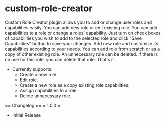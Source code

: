 # custom-role-creator
Custom Role Creator plugin allows you to add or change user roles and capabilities easily. You can add new role or edit existing role. You can add capabilities to a role or change a roles' capability.
Just turn on check boxes of capabilities you wish to add to the selected role and click "Save Capabilities" button to save your changes. Add new role and customize its' capabilities according to your needs. You can add role from scratch or as a copy of other existing role.
An unnecessary role can be deleted. If there is no use for this role, you can delete that role. That's it.
- Currently supports:
    * Create a new role.
    * Edit role.
    * Create a new role as a copy existing role capabilities.
    * Assign capabilities to a role.
    * Delete unnecessary role.

== Changelog ==
= 1.0.0 =
* Initial Release
